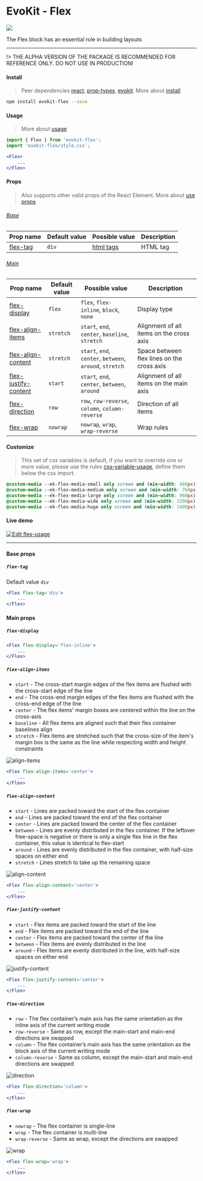 [react]: //www.npmjs.com/package/react
[prop-types]: //www.npmjs.com/package/prop-types

[evokit]: /packages/evokit/
[css-variable-usage]: //w3schools.com/css/css3_variables.asp
[html-all-tags]: //www.w3schools.com/tags/default.asp

[installation]: docs/getting-started/installation.md
[quik-start]: docs/getting-started/quick-start.md
[use-props]: docs/getting-started/props.md

[flex-tag]: #flex-tag

[flex-display]: #flex-display
[flex-align-items]: #flex-align-items
[flex-align-content]: #flex-align-content
[flex-justify-content]: #flex-justify-content
[flex-direction]: #flex-direction
[flex-wrap]: #flex-wrap

[base-props]: #base-props
[main-props]: #main-props

# EvoKit - Flex

[![](https://img.shields.io/npm/v/evokit-flex.svg)](https://www.npmjs.com/package/evokit-flex)

The Flex block has an essential role in building layouts

---

!> THE ALPHA VERSION OF THE PACKAGE IS RECOMMENDED FOR REFERENCE ONLY. DO NOT USE IN PRODUCTION!

#### Install

> Peer dependencies [react], [prop-types], [evokit]. More about [install][installation]

```bash
npm install evokit-flex --save
```

#### Usage

> More about [usage][quik-start]

```jsx
import { Flex } from 'evokit-flex';
import 'evokit-flex/style.css';

<Flex>
    ...
</Flex>

```

#### Props

> Also supports other valid props of the React Element. More about [use props][use-props]

###### [Base][base-props]

| Prop name  | Default value | Possible value             | Description |
|------------|---------------|----------------------------|-------------|
| [flex-tag] | `div`         | [html tags][html-all-tags] | HTML tag    |

###### [Main][main-props]

| Prop name        | Default value    | Possible value | Description |
|------------------|------------------|----------------|-------------|
| [flex-display]         | `flex`     | `flex`, `flex-inline`, `block`, `none` | Display type |
| [flex-align-items]     | `stretch`  | `start`, `end`, `center`, `baseline`, `stretch` | Alignment of all items on the cross axis |
| [flex-align-content]   | `stretch`  | `start`, `end`, `center`, `between`, `around`, `stretch` | Space between flex lines on the cross axis |
| [flex-justify-content] | `start`    | `start`, `end`, `center`, `between`, `around` | Alignment of all items on the main axis |
| [flex-direction]       | `row`      | `row`, `row-reverse`, `column`, `column-reverse` | Direction of all items |
| [flex-wrap]            | `nowrap`   | `nowrap`, `wrap`, `wrap-reverse` | Wrap rules |

#### Customize

> This set of css variables is default, if you want to override one or more value, please use the rules [css-variable-usage], define them below the css import.

```css
@custom-media --ek-flex-media-small only screen and (min-width: 480px);
@custom-media --ek-flex-media-medium only screen and (min-width: 768px);
@custom-media --ek-flex-media-large only screen and (min-width: 960px);
@custom-media --ek-flex-media-wide only screen and (min-width: 1200px);
@custom-media --ek-flex-media-huge only screen and (min-width: 1400px);
```

#### Live demo

[![Edit flex-usage](https://codesandbox.io/static/img/play-codesandbox.svg)](https://codesandbox.io/embed/flex-usage-d85tn?fontsize=14 ':include :type=iframe width=100% height=500px')

---


#### Base props

##### `flex-tag`

Default value `div`

```jsx
<Flex flex-tag='div'>
    ...
</Flex>
```


#### Main props

##### `flex-display`

```jsx
<Flex flex-display='flex-inline'>
    ...
</Flex>
```

##### `flex-align-items`

- `start` - The cross-start margin edges of the flex items are flushed with the cross-start edge of the line
- `end` - The cross-end margin edges of the flex items are flushed with the cross-end edge of the line
- `center` - The flex items' margin boxes are centered within the line on the cross-axis
- `baseline` - All flex items are aligned such that their flex container baselines align
- `stretch` - Flex items are stretched such that the cross-size of the item's margin box is the same as the line while respecting width and height constraints

![align-items](_media/align-items.svg)

```jsx
<Flex flex-align-items='center'>
    ...
</Flex>
```

##### `flex-align-content`

- `start` - Lines are packed toward the start of the flex container
- `end` - Lines are packed toward the end of the flex container
- `center` - Lines are packed toward the center of the flex container
- `between` - Lines are evenly distributed in the flex container. If the leftover free-space is negative or there is only a single flex line in the flex container, this value is identical to flex-start
- `around` - Lines are evenly distributed in the flex container, with half-size spaces on either end
- `stretch` - Lines stretch to take up the remaining space

![align-content](_media/align-content.svg)

```jsx
<Flex flex-align-content='center'>
    ...
</Flex>
```

##### `flex-justify-content`

- `start` - Flex items are packed toward the start of the line
- `end` - Flex items are packed toward the end of the line
- `center` - Flex items are packed toward the center of the line
- `between` - Flex items are evenly distributed in the line
- `around` - Flex items are evenly distributed in the line, with half-size spaces on either end

![justify-content](_media/justify-content.svg)

```jsx
<Flex flex-justify-content='center'>
    ...
</Flex>
```

##### `flex-direction`

- `row` - The flex container’s main axis has the same orientation as the inline axis of the current writing mode
- `row-reverse` - Same as row, except the main-start and main-end directions are swapped
- `column` - The flex container’s main axis has the same orientation as the block axis of the current writing mode
- `column-reverse` - Same as column, except the main-start and main-end directions are swapped

![direction](_media/direction.svg)

```jsx
<Flex flex-direction='column'>
    ...
</Flex>
```

##### `flex-wrap`

- `nowrap` - The flex container is single-line
- `wrap` - The flex container is multi-line
- `wrap-reverse` - Same as wrap, except the directions are swapped

![wrap](_media/wrap.svg)

```jsx
<Flex flex-wrap='wrap'>
    ...
</Flex>
```
